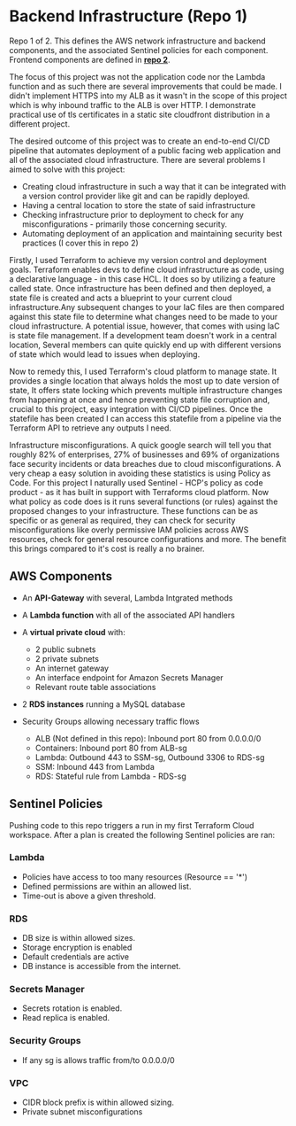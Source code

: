 # Backend Infrastructure (Repo 1)
Repo 1 of 2. This defines the AWS network infrastructure and backend components, and the associated Sentinel policies for each component. Frontend components are defined in **[repo 2](https://github.com/neakoh/awscicd-v1-frontend)**.

The focus of this project was not the application code nor the Lambda function and as such there are several improvements that could be made.
I didn't implement HTTPS into my ALB as it wasn't in the scope of this project which is why inbound traffic to the ALB is over HTTP. I demonstrate practical use of tls certificates in a static site
cloudfront distribution in a different project.


The desired outcome of this project was to create an end-to-end CI/CD pipeline that automates deployment of a public facing web application and all of the associated cloud infrastructure.
There are several problems I aimed to solve with this project:
- Creating cloud infrastructure in such a way that it can be integrated with a version control provider like git and can be rapidly deployed. 
- Having a central location to store the state of said infrastructure
- Checking infrastructure prior to deployment to check for any misconfigurations - primarily those concerning security.
- Automating deployment of an application and maintaining security best practices (I cover this in repo 2)

Firstly, I used Terraform to achieve my version control and deployment goals. Terraform enables devs to define cloud infrastructure as code, using a declarative language - in this case HCL. 
It does so by utilizing a feature called state. Once infrastructure has been defined and then deployed, a state file is created and acts a blueprint to your current cloud infrastructure.Any subsequent changes to your IaC files are then compared against this state file to determine what changes need to be made to your cloud infrastructure. A potential issue, however, that comes with using IaC is state file management. If a development team doesn't work in a central location, Several members can quite quickly end up with different versions of state which would lead to issues when deploying. 

Now to remedy this, I used Terraform's cloud platform to manage state. It provides a single location that always holds the most up to date version of state, It offers state locking which prevents multiple infrastructure changes from happening at once and hence preventing state file corruption and, crucial to this project, easy integration with CI/CD pipelines. Once the statefile has been created I can access this statefile from a pipeline via the Terraform API to retrieve any outputs I need.

Infrastructure misconfigurations. A quick google search will tell you that roughly 82% of enterprises, 27% of businesses and 69% of organizations face security incidents or data breaches due to cloud misconfigurations. A very cheap a easy solution in avoiding these statistics is using Policy as Code. For this project I naturally used Sentinel - HCP's policy as code product - as it has built in support with Terraforms cloud platform. Now what policy as code does is it runs several functions (or rules) against the proposed changes to your infrastructure. These functions can be as specific or as general as required, they can check for security misconfigurations like overly permissive IAM policies across AWS resources, check for general resource configurations and more. The benefit this brings compared to it's cost is really a no brainer.


## AWS Components
- An **API-Gateway** with several, Lambda Intgrated methods

- A **Lambda function** with all of the associated API handlers

- A **virtual private cloud** with:
  - 2 public subnets
  - 2 private subnets
  - An internet gateway
  - An interface endpoint for Amazon Secrets Manager
  - Relevant route table associations

- 2 **RDS instances** running a MySQL database

- Security Groups allowing necessary traffic flows
    - ALB (Not defined in this repo): Inbound port 80 from 0.0.0.0/0 
    - Containers: Inbound port 80 from ALB-sg
    - Lambda: Outbound 443 to SSM-sg, Outbound 3306 to RDS-sg
    - SSM: Inbound 443 from Lambda
    - RDS: Stateful rule from Lambda - RDS-sg



## Sentinel Policies
Pushing code to this repo triggers a run in my first Terraform Cloud workspace. After a plan is created the following Sentinel policies are ran:
### Lambda
- Policies have access to too many resources (Resource == '*')
- Defined permissions are within an allowed list.
- Time-out is above a given threshold.

### RDS
- DB size is within allowed sizes.
- Storage encryption is enabled
- Default credentials are active
- DB instance is accessible from the internet.

### Secrets Manager
- Secrets rotation is enabled.
- Read replica is enabled.

### Security Groups
- If any sg is allows traffic from/to 0.0.0.0/0

### VPC 
- CIDR block prefix is within allowed sizing.
- Private subnet misconfigurations

